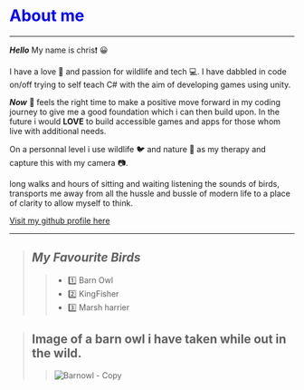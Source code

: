 # <span style="color:blue"> About me</span> 

****

***Hello*** My name is chris:heavy_exclamation_mark: :grinning:

I have a love :sparkling_heart: and passion for wildlife and tech :computer:. 
I have dabbled in code on/off trying to self teach C# with the aim of developing games using unity. 

 ***Now*** :muscle: feels the right time to make a positive move forward in my coding journey to give me a good foundation which i can then build upon.
In the future i would **LOVE** to build accessible games and apps for those whom live with additional needs. 

On a personnal level i use wildlife :bird: and nature :leaves: as my therapy and capture this with my camera :camera:.

long walks and hours of sitting and waiting listening the sounds of birds, transports me away from all the hussle and bussle of modern life to a place of clarity to allow myself to think.

[Visit my github profile here](https://github.com/cpalmer90)

****

> ## ***My Favourite Birds***
>
>> - :one: Barn Owl
>> - :two: KingFisher
>> - :three: Marsh harrier

> ## **Image of a barn owl i have taken while out in the wild**.
>>![Barnowl - Copy](https://github.com/cpalmer90/myfirstrepo/assets/135607164/18be5e6b-c559-457d-885a-94a5e127ab51 "Barnowl")
